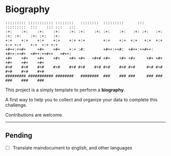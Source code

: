 # Biography

```text
::::::::: ::::::::::: ::::::::   ::::::::  :::::::::      :::     :::::::::  :::    ::: :::   :::
:+:    :+:    :+:    :+:    :+: :+:    :+: :+:    :+:   :+: :+:   :+:    :+: :+:    :+: :+:   :+:
+:+    +:+    +:+    +:+    +:+ +:+        +:+    +:+  +:+   +:+  +:+    +:+ +:+    +:+  +:+ +:+
+#++:++#+     +#+    +#+    +:+ :#:        +#++:++#:  +#++:++#++: +#++:++#+  +#++:++#++   +#++:
+#+    +#+    +#+    +#+    +#+ +#+   +#+# +#+    +#+ +#+     +#+ +#+        +#+    +#+    +#+
#+#    #+#    #+#    #+#    #+# #+#    #+# #+#    #+# #+#     #+# #+#        #+#    #+#    #+#
######### ########### ########   ########  ###    ### ###     ### ###        ###    ###    ###
```

This project is a simply template to perform a __biography__.

A first way to help you to collect and organize your data to complete this challenge.

Contributions are welcome.

---

## Pending

- [ ] Translate maindocument to english, and other languages
